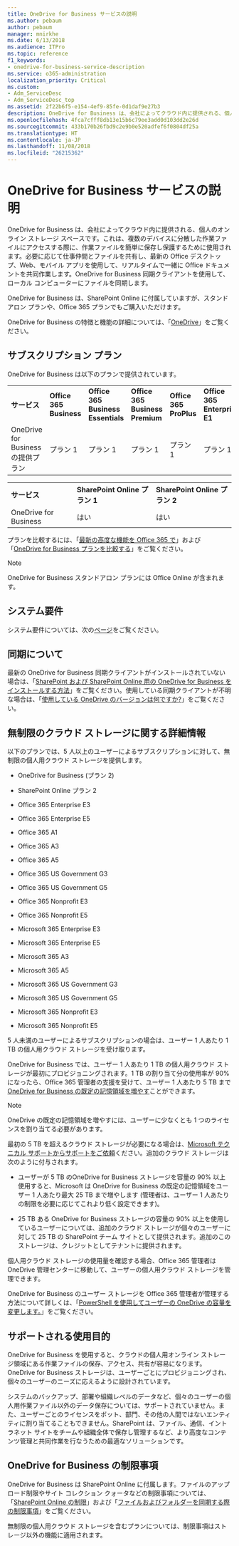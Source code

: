 ```yaml
---
title: OneDrive for Business サービスの説明
ms.author: pebaum
author: pebaum
manager: mnirkhe
ms.date: 6/13/2018
ms.audience: ITPro
ms.topic: reference
f1_keywords:
- onedrive-for-business-service-description
ms.service: o365-administration
localization_priority: Critical
ms.custom:
- Adm_ServiceDesc
- Adm_ServiceDesc_top
ms.assetid: 2f22b6f5-e154-4ef9-85fe-0d1daf9e27b3
description: OneDrive for Business は、会社によってクラウド内に提供される、個人のオンライン ストレージ スペースです。これは、複数のデバイスに分散した作業ファイルにアクセスする際に、作業ファイルを簡単に保存し保護するために使用されます。必要に応じて仕事仲間とファイルを共有し、最新の Office デスクトップ、Web、モバイル アプリを使用して、リアルタイムで一緒に Office ドキュメントを共同作業します。OneDrive for Business 同期クライアントを使用して、ローカル コンピューターにファイルを同期します。
ms.openlocfilehash: 4fca7cfff8db13e15b6c79ee3add0d103dd2e26d
ms.sourcegitcommit: 433b170b26fbd9c2e9b0e520adfef6f0804df25a
ms.translationtype: HT
ms.contentlocale: ja-JP
ms.lasthandoff: 11/08/2018
ms.locfileid: "26215362"
---
```

# <a name="onedrive-for-business-service-description"></a>OneDrive for Business サービスの説明

OneDrive for Business は、会社によってクラウド内に提供される、個人のオンライン ストレージ スペースです。これは、複数のデバイスに分散した作業ファイルにアクセスする際に、作業ファイルを簡単に保存し保護するために使用されます。必要に応じて仕事仲間とファイルを共有し、最新の Office デスクトップ、Web、モバイル アプリを使用して、リアルタイムで一緒に Office ドキュメントを共同作業します。OneDrive for Business 同期クライアントを使用して、ローカル コンピューターにファイルを同期します。
  
OneDrive for Business は、SharePoint Online に付属していますが、スタンドアロン プランや、Office 365 プランでもご購入いただけます。 
  
OneDrive for Business の特徴と機能の詳細については、「[OneDrive](https://go.microsoft.com/fwlink/?linkid=850345)」をご覧ください。
  
## <a name="subscription-plans"></a>サブスクリプション プラン

OneDrive for Business は以下のプランで提供されています。
  
||||||||||
|:-----|:-----|:-----|:-----|:-----|:-----|:-----|:-----|:-----|
|**サービス** <br/> |**Office 365 Business** <br/> |**Office 365 Business Essentials** <br/> |**Office 365 Business Premium** <br/> |**Office 365 ProPlus** <br/> |**Office 365 Enterprise E1** <br/> |**Office 365 Enterprise E3** <br/> |**Office 365 Enterprise E5** <br/> |**Office 365 Enterprise F1** <br/> |
|OneDrive for Business の提供プラン  <br/> |プラン 1  <br/> |プラン 1  <br/> |プラン 1  <br/> |プラン 1  <br/> |プラン 1  <br/> |プラン 2  <br/> |プラン 2  <br/> |プラン F (旧称プラン K)  <br/> |
   
||||
|:-----|:-----|:-----|
|**サービス** <br/> |**SharePoint Online プラン 1** <br/> |**SharePoint Online プラン 2** <br/> |
|OneDrive for Business  <br/> |はい  <br/> |はい  <br/> |
   
プランを比較するには、「[最新の高度な機能を Office 365 で](https://go.microsoft.com/fwlink/?linkid=799177)」および「[OneDrive for Business プランを比較する](https://products.office.com/ja-JP/onedrive-for-business/compare-onedrive-for-business-plans)」をご覧ください。 
  
> [!NOTE]
> OneDrive for Business スタンドアロン プランには Office Online が含まれます。 
  
## <a name="system-requirements"></a>システム要件

システム要件については、次の[ページ](https://go.microsoft.com/fwlink/?linkid=837584)をご覧ください。
  
## <a name="about-sync"></a>同期について

最新の OneDrive for Business 同期クライアントがインストールされていない場合は、「[SharePoint および SharePoint Online 用の OneDrive for Business をインストールする方法](https://support.microsoft.com/ja-JP/help/2903984/how-to-install-onedrive-for-business-for-sharepoint-and-sharepoint-onl)」をご覧ください。使用している同期クライアントが不明な場合は、「[使用している OneDrive のバージョンは何ですか?](https://go.microsoft.com/fwlink/?linkid=846624)」をご覧ください。
  
## <a name="unlimited-cloud-storage-details"></a>無制限のクラウド ストレージに関する詳細情報

以下のプランでは、5 人以上のユーザーによるサブスクリプションに対して、無制限の個人用クラウド ストレージを提供します。
  
- OneDrive for Business (プラン 2)
    
- SharePoint Online プラン 2
    
- Office 365 Enterprise E3
    
- Office 365 Enterprise E5
    
- Office 365 A1
    
- Office 365 A3
    
- Office 365 A5
    
- Office 365 US Government G3
    
- Office 365 US Government G5
    
- Office 365 Nonprofit E3
    
- Office 365 Nonprofit E5
    
- Microsoft 365 Enterprise E3
    
- Microsoft 365 Enterprise E5
    
- Microsoft 365 A3
    
- Microsoft 365 A5
    
- Microsoft 365 US Government G3
    
- Microsoft 365 US Government G5
    
- Microsoft 365 Nonprofit E3
    
- Microsoft 365 Nonprofit E5
    
5 人未満のユーザーによるサブスクリプションの場合は、ユーザー 1 人あたり 1 TB の個人用クラウド ストレージを受け取ります。 
  
OneDrive for Business では、ユーザー 1 人あたり 1 TB の個人用クラウド ストレージが最初にプロビジョニングされます。1 TB の割り当て分の使用率が 90% になったら、Office 365 管理者の支援を受けて、ユーザー 1 人あたり 5 TB まで [OneDrive for Business の既定の記憶領域を増やす](https://go.microsoft.com/fwlink/?linkid=838024)ことができます。 
  
> [!NOTE]
> OneDrive の既定の記憶領域を増やすには、ユーザーに少なくとも 1 つのライセンスを割り当てる必要があります。 
  
最初の 5 TB を超えるクラウド ストレージが必要になる場合は、[Microsoft テクニカル サポートからサポートをご依頼](https://go.microsoft.com/fwlink/?linkid=869559)ください。追加のクラウド ストレージは次のように付与されます。 
  
- ユーザーが 5 TB のOneDrive for Business ストレージを容量の 90% 以上使用すると、Microsoft は OneDrive for Business の既定の記憶領域をユーザー 1 人あたり最大 25 TB まで増やします (管理者は、ユーザー 1 人あたりの制限を必要に応じてこれより低く設定できます)。 
    
- 25 TB ある OneDrive for Business ストレージの容量の 90% 以上を使用しているユーザーについては、追加のクラウド ストレージが個々のユーザーに対して 25 TB の SharePoint チーム サイトとして提供されます。追加のこのストレージは、クレジットとしてテナントに提供されます。
    
個人用クラウド ストレージの使用量を確認する場合、Office 365 管理者は OneDrive 管理センターに移動して、ユーザーの個人用クラウド ストレージを管理できます。 
  
OneDrive for Business のユーザー ストレージを Office 365 管理者が管理する方法について詳しくは、「[PowerShell を使用してユーザーの OneDrive の容量を変更します。](https://go.microsoft.com/fwlink/?linkid=866402)」をご覧ください。 
  
## <a name="supported-uses"></a>サポートされる使用目的

OneDrive for Business を使用すると、クラウドの個人用オンライン ストレージ領域にある作業ファイルの保存、アクセス、共有が容易になります。OneDrive for Business ストレージは、ユーザーごとにプロビジョニングされ、個々のユーザーのニーズに応えるように設計されています。
  
システムのバックアップ、部署や組織レベルのデータなど、個々のユーザーの個人用作業ファイル以外のデータ保存については、サポートされていません。また、ユーザーごとのライセンスをボット、部門、その他の人間ではないエンティティに割り当てることもできません。SharePoint は、ファイル、通信、イントラネット サイトをチームや組織全体で保存し管理するなど、より高度なコンテンツ管理と共同作業を行なうための最適なソリューションです。
  
## <a name="onedrive-for-business-limitations"></a>OneDrive for Business の制限事項

OneDrive for Business は SharePoint Online に付属します。ファイルのアップロード制限やサイト コレクション クォータなどの制限事項については、「[SharePoint Online の制限](https://go.microsoft.com/fwlink/?linkid=829156)」および「[ファイルおよびフォルダーを同期する際の制限事項](https://support.microsoft.com/ja-JP/help/3125202/restrictions-and-limitations-when-you-sync-files-and-folders)」をご覧ください。
  
無制限の個人用クラウド ストレージを含むプランについては、制限事項はストレージ以外の機能に適用されます。 
  

